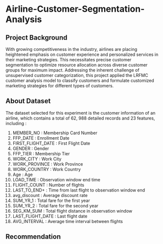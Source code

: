 # Airline-Customer-Segmentation-Analysis

## Project Background
With growing competitiveness in the industry, airlines are placing heightened emphasis on customer experience and personalized services in their marketing strategies. This necessitates precise customer segmentation to optimize resource allocation across diverse customer groups for maximum impact. Addressing the inherent challenge of unsupervised customer categorization, this project applied the LRFMC customer analysis model to classify customers and formulate customized marketing strategies for different types of customers.

## About Dataset
The dataset selected for this experiment is the customer information of an airline, which contains a total of 62, 988 detailed records and 23 features, including  :
1.	MEMBER_NO : Membership Card Number
2.	FFP_DATE : Enrollment Date
3.	FIRST_FLIGHT_DATE : First Flight Date
4.	GENDER : Gender
5.	FFP_TIER : Membership Tier
6.	WORK_CITY : Work City
7.	WORK_PROVINCE : Work Province
8.	WORK_COUNTRY : Work Country
9.	Age : Age
10.	LOAD_TIME : Observation window end time
11.	FLIGHT_COUNT : Number of flights
12.	LAST_TO_END+ : Time from last flight to observation window end
13.	avg_discount : Average discount rate
14.	SUM_YR_1 : Total fare for the first year
15.	SUM_YR_2 : Total fare for the second year
16.	SEG_KM_SUM : Total flight distance in observation window
17.	LAST_FLIGHT_DATE : Last flight date
18.	AVG_INTERVAL : Average time interval between flights

## Recommendation
